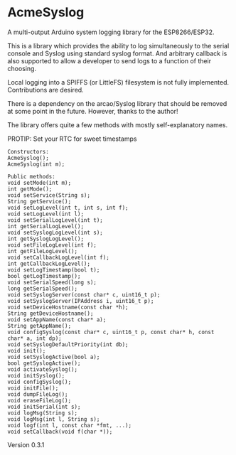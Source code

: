 # AcmeSyslog

A multi-output Arduino system logging library for the ESP8266/ESP32.

This is a library which provides the ability to log simultaneously to the
serial console and Syslog using standard syslog format.  And arbitrary callback
is also supported to allow a developer to send logs to a function of their
choosing.

Local logging into a SPIFFS (or LittleFS) filesystem is not fully implemented.
Contributions are desired.

There is a dependency on the arcao/Syslog library that should be removed
at some point in the future.  However, thanks to the author!

The library offers quite a few methods with mostly self-explanatory names.

PROTIP:  Set your RTC for sweet timestamps

    Constructors:
    AcmeSyslog();
    AcmeSyslog(int m);

    Public methods:
    void setMode(int m); 
    int getMode(); 
    void setService(String s);
    String getService();
    void setLogLevel(int t, int s, int f);
    void setLogLevel(int l);
    void setSerialLogLevel(int t);
    int getSerialLogLevel();
    void setSyslogLogLevel(int s);
    int getSyslogLogLevel();
    void setFileLogLevel(int f);
    int getFileLogLevel();
    void setCallbackLogLevel(int f);
    int getCallbackLogLevel();
    void setLogTimestamp(bool t); 
    bool getLogTimestamp(); 
    void setSerialSpeed(long s); 
    long getSerialSpeed();
    void setSyslogServer(const char* c, uint16_t p);
    void setSyslogServer(IPAddress i, uint16_t p);
    void setDeviceHostname(const char *h);
    String getDeviceHostname();
    void setAppName(const char* a);
    String getAppName();
    void configSyslog(const char* c, uint16_t p, const char* h, const char* a, int dp);
    void setSyslogDefaultPriority(int db); 
    void init();
    void setSyslogActive(bool a);
    bool getSyslogActive();
    void activateSyslog();
    void initSyslog();
    void configSyslog();
    void initFile();
    void dumpFileLog();
    void eraseFileLog(); 
    void initSerial(int s); 
    void logMsg(String s);
    void logMsg(int l, String s);
    void logf(int l, const char *fmt, ...);
    void setCallback(void f(char *));

Version 0.3.1
